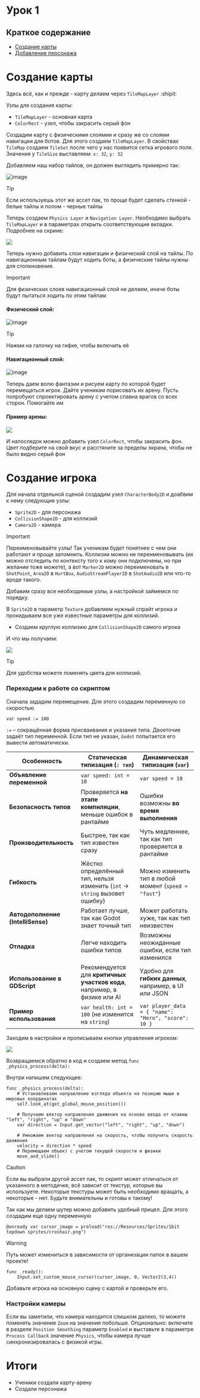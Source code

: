 # Урок 1

## Краткое содержание
- [Создание карты](#создание-карты)
- [Добавление персонажа](#создание-игрока)

# Создание карты

Здесь всё, как и прежде - карту делаем через `TileMapLayer` :shipit:

Узлы для создания карты:
- `TileMapLayer` - основная карта
- `ColorRect` - узел, чтобы закрасить серый фон

Создадим карту с физическими слоямии и сразу же со слоями навигации для ботов. Для этого создаем `TileMapLayer`. В свойствах `TileMap` создаем `TileSet` после чего у нас появится сетка игрового поля. <br>
Значения у `TileSize` выставляем: `x: 32`, `y: 32` <br>


Добавляем наш набор тайлов, он должен выглядить примерно так:

![image](https://github.com/IT-Compot/Python-methodologies/blob/main/first-stage/Shooter/images/tile_pack.jpg)

>[!Tip]
>Если используешь этот же ассет пак, то проще будет сделать стенкой - белые тайлы и полом - черные тайлы

Теперь создаем `Physics Layer` и `Navigation Layer`. Необходимо выбрать `TileMapLayer` и в параметрах открыть соответствующие вкладки. Подробнее на скрине:

<img src="https://github.com/IT-Compot/Python-methodologies/blob/main/first-stage/Shooter/images/tilemaplayer_parameters.png">

Теперь нужно добавить слои навигации и физический слой на тайлы. По навигационным тайлам будут ходить боты, а физические тайлы нужны для столкновения.

>[!Important]
>Для физических слоев навигационный слой не делаем, иначе боты будут пытаться ходить по этим тайлам

#### Физический слой:

![image](https://github.com/IT-Compot/Python-methodologies/blob/main/first-stage/Shooter/images/HowToMakeCollisions.gif)

>[!Tip]
>Нажми на галочку на гифке, чтобы включить её

#### Навигационный слой:

![image](https://github.com/IT-Compot/Python-methodologies/blob/main/first-stage/Shooter/images/HowToMakeNavTile.gif)

Теперь даем волю фантазии и рисуем карту по которой будет перемещаться игрок. Дайте ученикам порисовать их арену. Пусть попробуют спроектировать арену с учетом спавна врагов со всех сторон. Помогайте им

#### Пример арены:

<img src="https://github.com/IT-Compot/Python-methodologies/blob/main/first-stage/Shooter/images/ArenaExample.jpg">

И напоследок можно добавить узел `ColorRect`, чтобы закрасить фон. Цвет подберите на свой вкус и расстяните за пределы экрана, чтобы не было видно серый фон

# Создание игрока

Для начала отдельной сценой создадим узел `CharacterBody2D` и доабвим к нему следующие узлы:
* `Sprite2D` - для персонажа
* `CollisionShape2D` - для коллизий
* `Camera2D` - камера

>[!Important]
>Переименовывайте узлы! Так ученикам будет понятнее с чем они работают и проще запомнить. Коллизии можно не переименовывать (их можно отследить по контексту того к кому они подключены, но при желании тоже можете), а вот `Marker2D` можно переименовать в `ShotPoint`, `Area2D` в `HurtBox`, `AudioStreamPlayer2D` в `ShotAudio2D` или что-то вроде такого.

Добавим сразу все необходимые узлы, а настройкой займемся по порядку.

В `Sprite2D` в параметр `Texture` добавляем нужный спрайт игрока и прокидываем все уже известные параметры для коллизий. 

- Создаем круглую коллизию для `CollisionShape2D` самого игрока

И что мы получаем:

<img src="https://github.com/IT-Compot/Python-methodologies/blob/main/first-stage/Shooter/images/player_with_1_collision.jpg">

>[!Tip]
>Для удобства можете поменять цвета для коллизий.

### Переходим к работе со скриптом

Сначала зададим перемещение. Для этого создадим переменную со скоростью

```gdscript
var speed := 100

```
`:=` – сокращённая форма присваивания и указания типа. Двоеточие задаёт тип переменной. Если тип не указан, `Godot` попытается его вывести автоматически.

| Особенность            | Статическая типизация (`: тип`)         | Динамическая типизация (`var`)       |
|------------------------|---------------------------------|--------------------------------|
| **Объявление переменной** | `var speed: int = 10`         | `var speed = 10`               |
| **Безопасность типов**  | Проверяется **на этапе компиляции**, меньше ошибок в рантайме | Ошибки возможны **во время выполнения** |
| **Производительность**  | Быстрее, так как тип известен сразу | Чуть медленнее, так как тип проверяется в рантайме |
| **Гибкость**           | Жёстко определённый тип, нельзя изменить (`int` → `string` вызовет ошибку) | Можно изменить тип в любой момент (`speed = "fast"`) |
| **Автодополнение (IntelliSense)** | Работает лучше, так как Godot знает точный тип | Может работать хуже, так как тип неизвестен |
| **Отладка**            | Легче находить ошибки типов | Возможны неожиданные ошибки, если тип изменился |
| **Использование в GDScript** | Рекомендуется для **критичных участков кода**, например, в физике или AI | Удобно для **гибких данных**, например, в UI или JSON |
| **Пример использования** | `var health: int = 100` (не изменится на `string`) | `var player_data = { "name": "Hero", "score": 10 }` |

Заходим в настройки и прописываем кнопки управления игроком:

<img src="https://github.com/IT-Compot/Python-methodologies/blob/main/first-stage/Shooter/images/input_map_without_LMB.jpg">

Возвращаемся обратно в код и создаем метод `func _physics_process(delta):`

Внутри напишем следующее:

```gdscript
func _physics_process(delta):
    # Устанавливаем направление взгляда объекта на позицию мыши в мировых координатах
    self.look_at(get_global_mouse_position())
    
    # Получаем вектор направления движения на основе ввода от клавиш "left", "right", "up" и "down"
    var direction = Input.get_vector("left", "right", "up", "down")
    
    # Умножаем вектор направления на скорость, чтобы получить скорость движения
    velocity = direction * speed
    # Перемещаем объект с учетом текущей скорости и физики
    move_and_slide()

```

> [!CAUTION]
> Если вы выбрали другой ассет пак, то скрипт может отличаться от указанного в методичке, всё зависит от текстур, которые вы используете. Некоторые текстуры может быть необходимо вращать, а некоторые - нет. Будьте внимательны и готовы к такому!

Так как мы делаем шутер можно добавить удобный прицел. Для этого создадим еще одну переменную

```gdscript
@onready var cursor_image = preload("res://Resources/Sprites/1bit topdown sprites/croshair.png")
```
>[!Warning]
>Путь может измениться в зависимости от организации папок в вашем проекте!

```gdscript
func _ready():
	Input.set_custom_mouse_cursor(cursor_image, 0, Vector2(3,4))
```

Добавьте игрока на основную сцену с картой и проверьте его.

### Настройки камеры
Если вы заметили, что камера находится слишком далеко, то можете поменять значение `Zoom` на значения побольше.
Опционально: включите в разделе `Position Smoothing` параметр `Enabled` и выставьте в параметре `Process Callback` значение `Physics`, чтобы камера лучше синхронизировалась с физикой игры.

# Итоги

- Ученики создали карту-арену
- Создали персонажа

